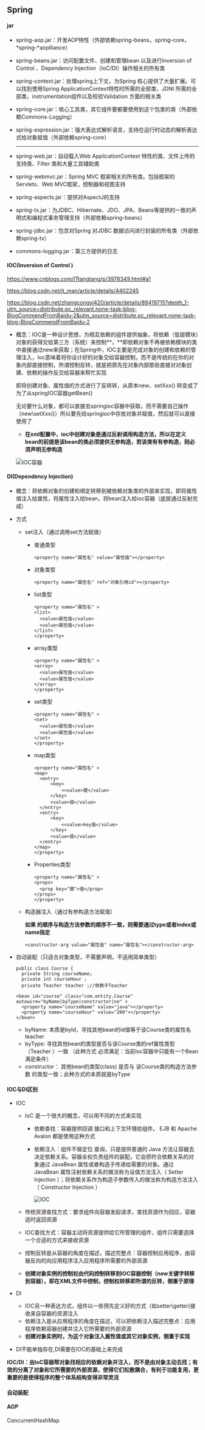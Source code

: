 

## Spring

#### jar

+ spring-aop.jar：开发AOP特性（外部依赖spring-beans，spring-core，*spring-*aoplliance）

+ spring-beans.jar：访问配置文件、创建和管理bean 以及进行Inversion of Control 、Dependency Injection（IoC/DI）操作相关的所有类

+ spring-context.jar：处理spring上下文，为Spring 核心提供了大量扩展。可以找到使用Spring ApplicationContext特性时所需的全部类，JDNI 所需的全部类，instrumentation组件以及校验Validation 方面的相关类

+ spring-core.jar：核心工具类，其它组件要都要使用到这个包里的类（外部依赖Commons-Logging）

+ spring-expression.jar：强大表达式解析语言，支持在运行时动态的解析表达式给对象赋值（外部依赖spring-core）

  ----

+ spring-web.jar：自动载入Web ApplicationContext 特性的类、文件上传的支持类、Filter 类和大量工具辅助类

+ spring-webmvc.jar：Spring MVC 框架相关的所有类。包括框架的Servlets、Web MVC框架，控制器和视图支持

+ spring-aspects.jar：提供对AspectJ的支持

+ spring-tx.jar：为JDBC、Hibernate、JDO、JPA、Beans等提供的一致的声明式和编程式事务管理支持（外部依赖spring-beans）

+ spring-jdbc.jar：包含对Spring 对JDBC 数据访问进行封装的所有类（外部依赖spring-tx）

+ commons-logging.jar：第三方提供的日志

#### IOC(Inversion of Control )

https://www.cnblogs.com/ITtangtang/p/3978349.html#a1

https://blog.csdn.net/it_man/article/details/4402245

https://blog.csdn.net/zhangcongyi420/article/details/89419715?depth_1-utm_source=distribute.pc_relevant.none-task-blog-BlogCommendFromBaidu-2&utm_source=distribute.pc_relevant.none-task-blog-BlogCommendFromBaidu-2

+ 概念：IOC是一种设计思想，为相互依赖的组件提供抽象，将依赖（低层模块）对象的获得交给第三方（系统）来控制**，**即依赖对象不再被依赖模块的类中直接通过new来获取；在Spring中，IOC主要是完成对象的创建和依赖的管理注入，Ioc意味着将你设计好的对象交给容器控制，而不是传统的在你的对象内部直接控制，所谓控制反转，就是把原先在对象内部那些直接对对象创建、依赖的操作反交给容器来帮忙实现

  即将创建对象、属性值的方式进行了反转转，从原本new、setXxx()  转变成了为了从springIOC容器getBean()

  无论要什么对象，都可以直接去springioc容器中获取，而不需要自己操作（new\setXxx()）所以要先给springioc中存放对象并赋值，然后就可以直接使用了

  + **在xml配置中，ioc中创建对象是通过反射调用构造方法，所以在定义bean的前提是该bean的类必须提供无参构造，若该类有有参构造，则必须声明无参构造**

  ![IOC容器](IOC容器.png)

#### DI(Dependency Injection)

+ 概念：将依赖对象的创建和绑定转移到被依赖对象类的外部来实现，即将属性值注入给属性，将属性注入给bean，将bean注入给ioc容器（底层通过反射完成）

+ 方式
  + set注入（通过调用set方法赋值）
  
    + 普通类型
  
      ```
      <property name="属性名" value="属性值"></property>
      ```
  
    + 对象类型
  
      ```
      <property name="属性名" ref="对象引用id"></property>
      ```
  
    + list类型
  
      ```
      <property name="属性名" >
      <list>
      	<value>属性值</value>
      	<value>属性值</value>
      </list>
      </property>
      ```
  
    + array类型
  
      ```
      <property name="属性名" >
      <array>
      	<value>属性值</value>
      	<value>属性值</value>
      </array>
      </property>
      ```
  
    + set类型
  
      ```
      <property name="属性名" >
      <set>
      	<value>属性值</value>
      	<value>属性值</value>
      </set>
      </property>
      ```
  
    + map类型
  
      ```
      <property name="属性名" >
      <map>
      	<entry>
      		<key>
      			<<value>键</value>
      		</key>
      		<value>值</value>
      	</entry>
      	<entry>
      		<key>
      			<<value>key值</value>
      		</key>
      		<value>值</value>
      	</entry>
      </map>
      </property>
      ```
  
    + Properties类型
  
      ```
      <property name="属性名" >
      <props>
      	<prop key="键">值</prop>
      </props>
      </property>
      ```
  
  + 构造器注入（通过有参构造方法赋值）
  
    **如果  <constructor-arg>的顺序与构造方法参数的顺序不一致，则需要通过type或者index或name指定**
  
    ```
    <constructor-arg value="属性值" name="属性名"></constructor-arg>
    ```
  
+ 自动装配（只适合对象类型，不需要声明<property>，不适用简单类型）

  ```
  public class Course {
  	private String courseName;
  	private int courseHour ;
  	private Teacher teacher ;//依赖于Teacher
  ```

  ```
  <bean id="course" class="com.entity.Course"  autowire="byName|byType|constructor|no" >  
  	<property name="courseName" value="java"></property>
  	<property name="courseHour" value="200"></property>
  </bean>
  ```

  + byName:  本质是byId，寻找其他bean的id值等于该Course类的属性名teacher
  + byType:  寻找其他bean的类型是否与该Course类的ref属性类型（Teacher ）一致  （此种方式 必须满足：当前Ioc容器中只能有一个Bean满足条件）  
  + constructor： 其他bean的类型(class)  是否与 该Course类的构造方法参数 的类型一致；此种方式的本质就是byType

  

#### IOC与DI区别

+ IOC

  + IoC 是一个很大的概念，可以用不同的方式来实现

    + 依赖查找：容器提供回调 接口和上下文环境给组件。 EJB 和 Apache Avalon 都是使用这种方式

    + 依赖注入：组件不做定位 查询，只是提供普通的 Java 方法让容器去决定依赖关系。容器全权负责组件的装配，它会把符合依赖关系的对象通过 JavaBean 属性或者构造子传递给需要的对象。通过 JavaBean 属性注射依赖关系的做法称为设值方法注入（ Setter Injection ）；将依赖关系作为构造子参数传入的做法称为构造方法注入（ Constructor Injection ）

      ![IOC](IOC.jpg)

  +  传统资源查找方式：要求组件向容器发起请求，查找资源作为回应，容器适时返回资源
  + IOC查找方式：容器主动将资源提供给它所管理的组件，组件只需要选择一个合适的方式来接收资源
  + 控制反转是从容器的角度在描述，描述完整点：容器控制应用程序，由容器反向的向应用程序注入应用程序所需要的外部资源
  + **创建对象实例的控制权由代码控制转移到IOC容器控制（new关键字转移到容器），即在XML文件中控制，控制权转移即所谓的反转，侧重于原理**

+ DI

  +  IOC另一种表达方式，组件以一些预先定义好的方式（如setter\getter)接收来自容器的资源注入
  + 依赖注入是从应用程序的角度在描述，可以把依赖注入描述完整点：应用程序依赖容器创建并注入它所需要的外部资源
  + **创建对象实例时，为这个对象注入属性值或其它对象实例，侧重于实现**

+ DI不能单独存在,DI需要在IOC的基础上来完成

**IOC/DI：由IoC容器帮对象找相应的依赖对象并注入，而不是由对象主动去找；有效的分离了对象和它所需要的外部资源，使得它们松散耦合，有利于功能复用，更重要的是使得程序的整个体系结构变得非常灵活**

#### 自动装配







#### AOP







ConcurrentHashMap



